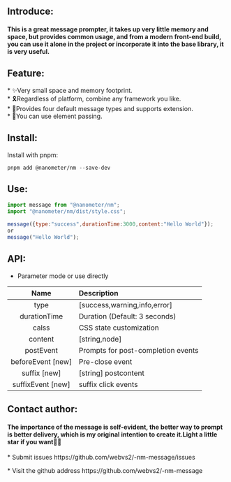 <h2 align="centre">Introduce:</h2>
<h4>
This is a great message prompter, it takes up very little memory and space, but provides common usage, and from a modern front-end build, you can use it alone in the project or incorporate it into the base library, it is very useful.
</h4>

<h2 align="centre">Feature:</h2>
  * ✨Very small space and memory footprint.<br />
  * 🎗Regardless of platform, combine any framework you like.<br />
  * 🧪Provides four default message types and supports extension.<br />
  * 🎉You can use element passing.
<h2 align="left">Install:</h2>

Install with pnpm:

```
pnpm add @nanometer/nm --save-dev
```

<h2 align="left">Use:</h2>

```js
import message from "@nanometer/nm";
import "@nanometer/nm/dist/style.css";

message({type:"success",durationTime:3000,content:"Hello World"}); 
or
message("Hello World");
```

<h2 align="left">API:</h2>

- Parameter mode or use directly

|       Name        | Description                        |
| :---------------: | :--------------------------------- |
|       type        | [success,warning,info,error]       |
|   durationTime    | Duration (Default: 3 seconds)      |
|       calss       | CSS state customization            |
|      content      | [string,node]                      |
|     postEvent     | Prompts for post-completion events |
| beforeEvent [new] | Pre-close event                    |
|   suffix [new]    | [string] postcontent               |
| suffixEvent [new] | suffix click events                |

<h2 align="left">Contact author:</h2>
<h4>
The importance of the message is self-evident, the better way to prompt is better delivery, which is my original intention to create it.Light a little star if you want🎀🎁
</h4>

<p> *  Submit issues <a herf="https://github.com/webvs2/-nm-message/issues">https://github.com/webvs2/-nm-message/issues</a> </p>
<p> *  Visit the github address <a herf="https://github.com/webvs2/-nm-message">https://github.com/webvs2/-nm-message</a></p>
